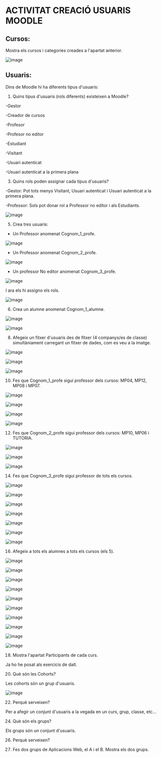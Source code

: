 # ACTIVITAT CREACIÓ USUARIS MOODLE

## Cursos:

Mostra els cursos i categories creades a l'apartat anterior.

![image](https://user-images.githubusercontent.com/114162341/207894642-5965ec6f-3262-4ffa-bddb-594afbdcbdf6.png)


## Usuaris:

Dins de Moodle hi ha diferents tipus d'usuaris:

1. Quins tipus d'usuaris (rols diferents) existeixen a Moodle?

-Gestor

-Creador de cursos

-Profesor

-Profesor no editor

-Estudiant

-Visitant

-Usuari autenticat

-Usuari autenticat a la primera plana

3. Quins rols poden assignar cada tipus d'usuaris?

-Gestor: Pot tots menys Visitant, Usuari autenticat i Usuari autenticat a la primera plana.

-Professor: Sols pot donar rol a Professor no editor i als Estudiants.

![image](https://user-images.githubusercontent.com/114162341/207897202-fab8cb5e-981e-482d-acdd-8ee20f3f87a3.png)

5. Crea tres usuaris:
  - Un Professor anomenat Cognom_1_profe.

![image](https://user-images.githubusercontent.com/114162341/207898163-36e6f142-48ba-48fe-81e0-6ee7c1e147fe.png)

  - Un Professor anomenat Cognom_2_profe.
  
  ![image](https://user-images.githubusercontent.com/114162341/207898560-33764958-82ad-4ac6-9bca-69d0fdb891cd.png)

  
  - Un professor No editor anomenat Cognom_3_profe.
  
  ![image](https://user-images.githubusercontent.com/114162341/207899007-927a7218-acab-404a-8c5c-aef9956b2c68.png)

  I ara els hi assigno els rols.
  
  ![image](https://user-images.githubusercontent.com/114162341/207901513-4a56297d-f036-410b-9683-50100e981925.png)

  
6.  Crea un alumne anomenat Cognom_1_alumne.

![image](https://user-images.githubusercontent.com/114162341/207904178-19f4e3fc-67f8-4fdf-a945-3462eac38f99.png)

![image](https://user-images.githubusercontent.com/114162341/207904363-b9b4fb74-db0f-43b4-ad78-67c2755a8fd3.png)

8.  Afegeix un fitxer d'usuaris des de fitxer (4 companys/es de classe) simultàniament carregant un fitxer de dades, com es veu a la imatge.

![image](https://user-images.githubusercontent.com/114162341/207906922-dcaa830d-7b6a-4130-bb03-d23b75dce4fc.png)


![image](https://user-images.githubusercontent.com/114162341/207906852-2136a277-38dc-48e1-8484-21ca52d82e34.png)

![image](https://user-images.githubusercontent.com/114162341/207906985-9e9b8f72-db8f-4529-b00f-50dba1e74b26.png)


10. Fes que Cognom_1_profe sigui professor dels cursos: MP04, MP12, MP08 i MP07.

![image](https://user-images.githubusercontent.com/114162341/212098916-058cd7a7-366e-4a67-a7eb-2eea26a21f60.png)

![image](https://user-images.githubusercontent.com/114162341/212098668-9cf99d04-46ef-4456-abd2-d0737329bd3f.png)

![image](https://user-images.githubusercontent.com/114162341/212099235-3e5fd9b6-4246-4612-8b4f-a4227ae5b79f.png)

![image](https://user-images.githubusercontent.com/114162341/212099678-d869dfea-9d47-4c92-a95f-18faeb848ab2.png)


12. Fes que Cognom_2_profe sigui professor dels cursos: MP10, MP06 i TUTORIA.

![image](https://user-images.githubusercontent.com/114162341/212100020-339d3fcd-4507-46be-85e8-c59eb083d1fe.png)

![image](https://user-images.githubusercontent.com/114162341/212100139-508e2ced-7f14-4b29-ae90-f17c5706be86.png)

![image](https://user-images.githubusercontent.com/114162341/212100226-adbf54f1-bcd4-4c2d-9c57-e04c5dad4d2b.png)


14. Fes que Cognom_3_profe sigui professor de tots els cursos.

![image](https://user-images.githubusercontent.com/114162341/212105455-959e9093-403d-4412-ac3b-3ec7c1d3dfdc.png)

![image](https://user-images.githubusercontent.com/114162341/212105643-914c001f-a3a1-4e7f-822b-529df20d1937.png)

![image](https://user-images.githubusercontent.com/114162341/212105846-fe44a915-cf9c-4904-9eee-3605176655f4.png)

![image](https://user-images.githubusercontent.com/114162341/212106338-04aed6f3-1884-40ca-82fe-62243ebc95fd.png)

![image](https://user-images.githubusercontent.com/114162341/212106498-0c7a6f3e-a4ee-4a43-bab3-c6f3e32584a8.png)

![image](https://user-images.githubusercontent.com/114162341/212106622-63dbd511-9e5d-4dce-abe8-4b7d97f7488e.png)

![image](https://user-images.githubusercontent.com/114162341/212106836-30533743-02cc-43fb-aab9-03815fe910a3.png)

16. Afegeix a tots els alumnes a tots els cursos (els 5).

![image](https://user-images.githubusercontent.com/114162341/212107947-3b0110e0-5b83-42f3-85c5-d9f6d7cf90fb.png)

![image](https://user-images.githubusercontent.com/114162341/212107992-68acf2ec-d25d-442a-bf03-b380559d0e0a.png)

![image](https://user-images.githubusercontent.com/114162341/212108282-fc610882-1d2e-407e-82a2-4a28eb1475b3.png)

![image](https://user-images.githubusercontent.com/114162341/212108339-1db49108-d541-4d08-b3f3-8e6d54c6944a.png)

![image](https://user-images.githubusercontent.com/114162341/212108550-576acab0-d3d8-452f-9a7a-d31c8d3843a5.png)

![image](https://user-images.githubusercontent.com/114162341/212108652-0351a605-aeb9-4632-91f3-75e6bf598378.png)

![image](https://user-images.githubusercontent.com/114162341/212108768-1bd5627f-6701-40bc-a8e4-68dc473e9c52.png)

![image](https://user-images.githubusercontent.com/114162341/212108854-b103c477-8ab9-4a13-aa35-502f20bc77df.png)

![image](https://user-images.githubusercontent.com/114162341/212109026-56dc68d1-5fb5-47d6-93ca-5a466a087822.png)

![image](https://user-images.githubusercontent.com/114162341/212109118-c5274b66-c9a2-4143-9188-c72aab51348a.png)


18. Mostra l'apartat Participants de cada curs.

Ja ho he posat als exercicis de dalt.

20. Què són les Cohorts? 

Les cohorts són un grup d'usuaris.

![image](https://user-images.githubusercontent.com/114162341/212109921-c2719c65-472f-4c12-9458-c2a429dd6998.png)

22. Perquè serveixen?

Per a afegir un conjunt d'usuaris a la vegada en un curs, grup, classe, etc...

24. Què són els grups?

Els grups són un conjunt d'usuaris.

26. Perquè serveixen?



28. Fes dos grups de Aplicacions Web, el A i el B. Mostra els dos grups.
